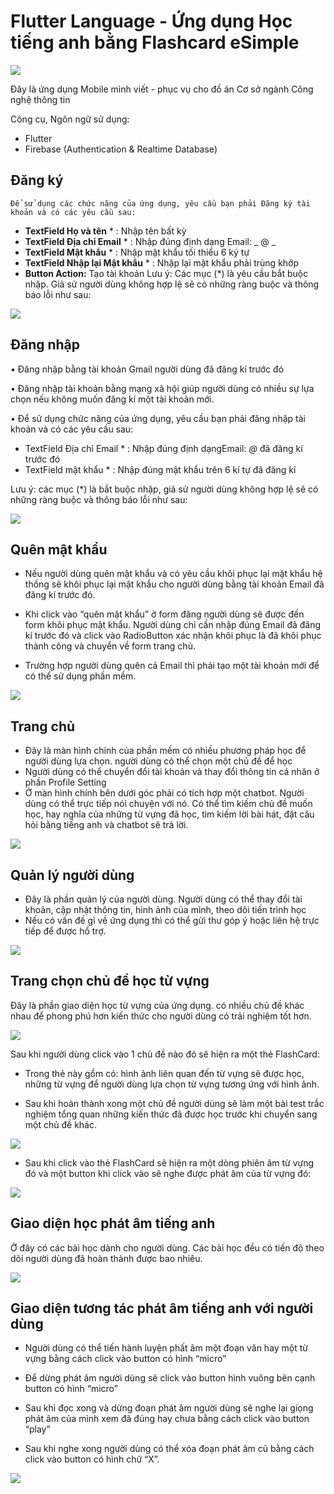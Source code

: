 # Flutter Language - Ứng dụng Học tiếng anh bằng Flashcard eSimple
![](media/LogoApp.png)
   
   Đây là ứng dụng Mobile mình viết - phục vụ cho đồ án Cơ sở ngành Công nghệ thông tin

Công cụ, Ngôn ngữ sử dụng:

-   Flutter
-   Firebase (Authentication & Realtime Database)


## **Đăng ký**

    Để sử dụng các chức năng của ứng dụng, yêu cầu bạn phải Đăng ký tài khoản và có các yêu cầu sau:
   
-   **TextField Họ và tên** * : Nhập tên bất kỳ
-   **TextField Địa chỉ Email** * : Nhập đúng định dạng Email: _ @ _
-   **TextField Mật khẩu** * : Nhập mật khẩu tối thiểu 6 ký tự
-   **TextField Nhập lại Mật khẩu** * : Nhập lại mật khẩu phải trùng khớp
-   **Button Action:** Tạo tài khoản
Lưu ý: Các mục (*) là yêu cầu bắt buộc nhập. Giả sử người dùng không hợp lệ sẽ có những ràng buộc và thông báo lỗi như sau:


![](media/1.png)

## **Đăng nhập**

•	Đăng nhập bằng tài khoản Gmail người dùng đã đăng kí trước đó

•	Đăng nhập tài khoản bằng mạng xã hội giúp người dùng có nhiều sự lựa chọn nếu không muốn đăng kí một tài khoản mới.

•	Để sử dụng chức năng của ứng dụng, yêu cầu bạn phải đăng nhập tài khoản và có các yêu cầu sau:

+ 	TextField Địa chỉ Email * : Nhập đúng định dạngEmail: _@_ đã đăng kí trước đó
+	TextField mật khẩu * : Nhập đúng mật khẩu trên 6 kí tự đã đăng kí 

Lưu ý: các mục (*) là bắt buộc nhập, giả sử người dùng không hợp lệ sẽ có những ràng buộc và thông báo lỗi như sau:


![](media/2.png)

## **Quên mật khẩu**

+	Nếu người dùng quên mật khẩu và có yêu cầu khôi phục lại mật khẩu hệ thống sẽ khôi phục lại mật khẩu cho người dùng bằng tài khoản Email đã đăng kí trước đó.

+	Khi click vào “quên mật khẩu” ở form đăng người dùng sẽ được đến form khôi phục mật khẩu. Người dùng chỉ cần nhập đúng Email đã đăng kí trước đó và click vào RadioButton xác nhận khôi phục là đã khôi phục thành công và chuyển về form trang chủ.
+	Trường hợp người dùng quên cả Email thì phải tạo một tài khoản mới để có thể sử dụng phần mềm.


![](media/3.png)


## **Trang chủ**

+ Đây là màn hình chính của phần mềm có nhiều phương pháp học để người dùng lựa chọn. người dùng có thể chọn một chủ đề để học  
+ Người dùng có thể chuyển đổi tài khoản và thay đổi thông tin cá nhân ở phần Profile Setting 
+ Ở màn hình chính bên dưới góc phải có tích hợp một chatbot. Người dùng có thể trực tiếp nói chuyện với nó. Có thể tìm kiếm chủ đề muốn học, hay nghĩa của những từ vựng đã học, tìm kiếm lời bài hát, đặt câu hỏi bằng tiếng anh và chatbot sẽ trả lời.

![](media/4.png)

## **Quản lý người dùng**

+ Đây là phần quản lý của người dùng. Người dùng có thể thay đổi tài khoản, cập nhật thông tin, hình ảnh của mình, theo dõi tiến trình học
+ Nếu có vấn đề gì về ứng dụng thì có thể gửi thư góp ý hoặc liên hệ trực tiếp để được hổ trợ.

![](media/5.png)

## **Trang chọn chủ đề học từ vựng**

Đây là phần giao diện học từ vựng của ứng dụng. có nhiều chủ đề khác nhau để phong phú hơn kiến thức cho người dùng có trải nghiệm tốt hơn.

![](media/6.png)

Sau khi người dùng click vào 1 chủ đề nào đó sẽ hiện ra một thẻ FlashCard:

+ Trong thẻ này gồm có: hình ảnh liên quan đến từ vựng sẽ được học, những từ vựng để người dùng lựa chọn từ vựng tương ứng với hình ảnh.

+ Sau khi hoàn thành xong một chủ đề người dùng sẽ làm một bài test trắc nghiệm tổng quan những kiến thức đã được học trước khi chuyển sang một chủ đề khác.  

![](media/7.png)

+ Sau khi click vào thẻ FlashCard sẽ hiện ra một dòng phiên âm từ vựng đó và một button khi click vào sẽ nghe được phát âm của từ vựng đó:

![](media/8.png)


## **Giao diện học phát âm tiếng anh**

Ở đây có các bài học dành cho người dùng. Các bài học đều có tiến độ theo dõi người dùng đã hoàn thành được bao nhiêu.

![](media/8.png)

## **Giao diện tương tác phát âm tiếng anh với người dùng**

+ Người dùng có thể tiến hành luyện phất âm một đoạn văn hay một từ vựng bằng cách click vào button có hình “micro” 

+ Để dừng phát âm người dùng sẽ click vào button hình vuông bên cạnh button có hình “micro”

+ Sau khi đọc xong và dừng đoạn phát âm người dùng sẽ nghe lại giọng phát âm của mình xem đã đúng hay chưa bằng cách click vào button “play”

+ Sau khi nghe xong người dùng có thể xóa đoạn phát âm cũ bằng cách click vào button có hình chữ “X”. 


![](media/10.png)

